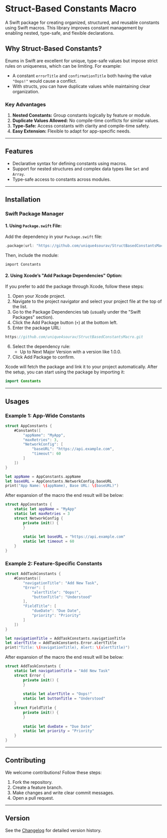 # Struct-Based Constants Macro

A Swift package for creating organized, structured, and reusable constants using Swift macros. This library improves constant management by enabling nested, type-safe, and flexible declarations.

## Why Struct-Based Constants?

Enums in Swift are excellent for unique, type-safe values but impose strict rules on uniqueness, which can be limiting. For example:
- A constant `errorTitle` and `confirmationTitle` both having the value `"Oops!"` would cause a conflict.
- With structs, you can have duplicate values while maintaining clear organization.

### Key Advantages
1. **Nested Constants:** Group constants logically by feature or module.
2. **Duplicate Values Allowed:** No compile-time conflicts for similar values.
3. **Type-Safe:** Access constants with clarity and compile-time safety.
4. **Easy Extension:** Flexible to adapt for app-specific needs.

---

## Features

- Declarative syntax for defining constants using macros.
- Support for nested structures and complex data types like `Set` and `Array`.
- Type-safe access to constants across modules.

---

## Installation

### Swift Package Manager
#### 1. Using `Package.swift` File:
Add the dependency in your `Package.swift` file:
```swift
.package(url: "https://github.com/unique4sourav/StructBasedConstantsMacro.git", from: "1.0.0")
```
Then, include the module:
```
import Constants
```

#### 2. Using Xcode’s "Add Package Dependencies" Option:
If you prefer to add the package through Xcode, follow these steps:

1. Open your Xcode project.
2. Navigate to the project navigator and select your project file at the top of the list.
3. Go to the Package Dependencies tab (usually under the "Swift Packages" section).
4. Click the Add Package button (`+`) at the bottom left.
5. Enter the package URL:

```swift
https://github.com/unique4sourav/StructBasedConstantsMacro.git
```
6. Select the dependency rule:
    - Up to Next Major Version with a version like 1.0.0.
7. Click Add Package to confirm.
   
Xcode will fetch the package and link it to your project automatically. After the setup, you can start using the package by importing it:
```swift
import Constants
```

---

## Usages

### Example 1: App-Wide Constants

```swift
struct AppConstants {
    #Constants([
        "appName": "MyApp",
        "maxRetries": 3,
        "NetworkConfig": [
            "baseURL": "https://api.example.com",
            "timeout": 60
        ]
    ])
}

let appName = AppConstants.appName
let baseURL = AppConstants.NetworkConfig.baseURL
print("App Name: \(appName), Base URL: \(baseURL)")
```

After expansion of the macro the end result will be below:
```Swift
struct AppConstants {
    static let appName = "MyApp"
    static let maxRetries = 3
    struct NetworkConfig {
        private init() {
        }
        
        static let baseURL = "https://api.example.com"
        static let timeout = 60
    }
}
```

### Example 2: Feature-Specific Constants

```swift
struct AddTaskConstants {
    #Constants([
        "navigationTitle": "Add New Task",
        "Error": [
            "alertTitle": "Oops!",
            "buttonTitle": "Understood"
        ],
        "FieldTitle": [
            "dueDate": "Due Date",
            "priority": "Priority"
        ]
    ])
}

let navigationTitle = AddTaskConstants.navigationTitle
let alertTitle = AddTaskConstants.Error.alertTitle
print("Title: \(navigationTitle), Alert: \(alertTitle)")
```
After expansion of the macro the end result will be below:

```swift
struct AddTaskConstants {
    static let navigationTitle = "Add New Task"
    struct Error {
        private init() {
        }
        
        static let alertTitle = "Oops!"
        static let buttonTitle = "Understood"
    }
    struct FieldTitle {
        private init() {
        }
        
        static let dueDate = "Due Date"
        static let priority = "Priority"
    }
}
```

---

## Contributing
We welcome contributions! Follow these steps:

1. Fork the repository.
2. Create a feature branch.
3. Make changes and write clear commit messages.
4. Open a pull request.

---

## Version
See the [Changelog](CHANGELOG.md) for detailed version history.
